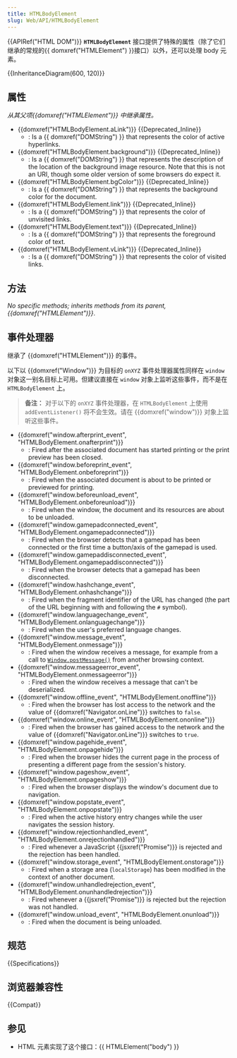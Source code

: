 ```yaml
---
title: HTMLBodyElement
slug: Web/API/HTMLBodyElement
---
```


{{APIRef("HTML DOM")}}
**`HTMLBodyElement`** 接口提供了特殊的属性（除了它们继承的常规的{{ domxref("HTMLElement") }}接口）以外，还可以处理 body 元素。

{{InheritanceDiagram(600, 120)}}

## 属性

_从其父项{{domxref("HTMLElement")}} 中继承属性。_

- {{domxref("HTMLBodyElement.aLink")}} {{Deprecated_Inline}}
  - : Is a {{ domxref("DOMString") }} that represents the color of active hyperlinks.
- {{domxref("HTMLBodyElement.background")}} {{Deprecated_Inline}}
  - : Is a {{ domxref("DOMString") }} that represents the description of the location of the background image resource. Note that this is not an URI, though some older version of some browsers do expect it.
- {{domxref("HTMLBodyElement.bgColor")}} {{Deprecated_Inline}}
  - : Is a {{ domxref("DOMString") }} that represents the background color for the document.
- {{domxref("HTMLBodyElement.link")}} {{Deprecated_Inline}}
  - : Is a {{ domxref("DOMString") }} that represents the color of unvisited links.
- {{domxref("HTMLBodyElement.text")}} {{Deprecated_Inline}}
  - : Is a {{ domxref("DOMString") }} that represents the foreground color of text.
- {{domxref("HTMLBodyElement.vLink")}} {{Deprecated_Inline}}
  - : Is a {{ domxref("DOMString") }} that represents the color of visited links.

## 方法

_No specific methods; inherits methods from its parent, {{domxref("HTMLElement")}}_.

## 事件处理器

继承了 {{domxref("HTMLElement")}} 的事件。

以下以 {{domxref("Window")}} 为目标的 `onXYZ` 事件处理器属性同样在 `window` 对象这一别名目标上可用。但建议直接在 `window` 对象上监听这些事件，而不是在 `HTMLBodyElement` 上。

> **备注：** 对于以下的 `onXYZ` 事件处理器，在 `HTMLBodyElement` 上使用 `addEventListener()` 将不会生效。请在 {{domxref("window")}} 对象上监听这些事件。

- {{domxref("window.afterprint_event", "HTMLBodyElement.onafterprint")}}
  - : Fired after the associated document has started printing or the print preview has been closed.
- {{domxref("window.beforeprint_event", "HTMLBodyElement.onbeforeprint")}}
  - : Fired when the associated document is about to be printed or previewed for printing.
- {{domxref("window.beforeunload_event", "HTMLBodyElement.onbeforeunload")}}
  - : Fired when the window, the document and its resources are about to be unloaded.
- {{domxref("window.gamepadconnected_event", "HTMLBodyElement.ongamepadconnected")}}
  - : Fired when the browser detects that a gamepad has been connected or the first time a button/axis of the gamepad is used.
- {{domxref("window.gamepaddisconnected_event", "HTMLBodyElement.ongamepaddisconnected")}}
  - : Fired when the browser detects that a gamepad has been disconnected.
- {{domxref("window.hashchange_event", "HTMLBodyElement.onhashchange")}}
  - : Fired when the fragment identifier of the URL has changed (the part of the URL beginning with and following the `#` symbol).
- {{domxref("window.languagechange_event", "HTMLBodyElement.onlanguagechange")}}
  - : Fired when the user's preferred language changes.
- {{domxref("window.message_event", "HTMLBodyElement.onmessage")}}
  - : Fired when the window receives a message, for example from a call to [`Window.postMessage()`](/en-US/docs/Web/API/Window/postMessage) from another browsing context.
- {{domxref("window.messageerror_event", "HTMLBodyElement.onmessageerror")}}
  - : Fired when the window receives a message that can't be deserialized.
- {{domxref("window.offline_event", "HTMLBodyElement.onoffline")}}
  - : Fired when the browser has lost access to the network and the value of {{domxref("Navigator.onLine")}} switches to `false`.
- {{domxref("window.online_event", "HTMLBodyElement.ononline")}}
  - : Fired when the browser has gained access to the network and the value of {{domxref("Navigator.onLine")}} switches to `true`.
- {{domxref("window.pagehide_event", "HTMLBodyElement.onpagehide")}}
  - : Fired when the browser hides the current page in the process of presenting a different page from the session's history.
- {{domxref("window.pageshow_event", "HTMLBodyElement.onpageshow")}}
  - : Fired when the browser displays the window's document due to navigation.
- {{domxref("window.popstate_event", "HTMLBodyElement.onpopstate")}}
  - : Fired when the active history entry changes while the user navigates the session history.
- {{domxref("window.rejectionhandled_event", "HTMLBodyElement.onrejectionhandled")}}
  - : Fired whenever a JavaScript {{jsxref("Promise")}} is rejected and the rejection has been handled.
- {{domxref("window.storage_event", "HTMLBodyElement.onstorage")}}
  - : Fired when a storage area (`localStorage`) has been modified in the context of another document.
- {{domxref("window.unhandledrejection_event", "HTMLBodyElement.onunhandledrejection")}}
  - : Fired whenever a {{jsxref("Promise")}} is rejected but the rejection was not handled.
- {{domxref("window.unload_event", "HTMLBodyElement.onunload")}}
  - : Fired when the document is being unloaded.

## 规范

{{Specifications}}

## 浏览器兼容性

{{Compat}}

## 参见

- HTML 元素实现了这个接口：{{ HTMLElement("body") }}

